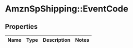 # AmznSpShipping::EventCode

## Properties
Name | Type | Description | Notes
------------ | ------------- | ------------- | -------------

